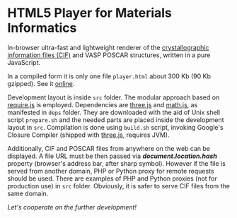 HTML5 Player for Materials Informatics
======

In-browser ultra-fast and lightweight renderer of the [crystallographic information files (CIF)](https://en.wikipedia.org/wiki/Crystallographic_Information_File) and VASP POSCAR structures, written in a pure JavaScript.

In a compiled form it is only one file ```player.html``` about 300 Kb (90 Kb gzipped). See it [online](http://tilde-lab.github.io/player.html).

Development layout is inside ```src``` folder. The modular approach based on [require.js](http://requirejs.org) is employed. Dependencies are [three.js](https://github.com/mrdoob/three.js) and [math.js](http://mathjs.org), as manifested in ```deps``` folder. They are downloaded with the aid of Unix shell script ```prepare.sh``` and the needed parts are placed inside the development layout in ```src```. Compilation is done using ```build.sh``` script, invoking Google's Closure Compiler (shipped with [three.js](https://github.com/mrdoob/three.js), requires JVM).

Additionally, CIF and POSCAR files from anywhere on the web can be displayed. A file URL must be then passed via **_document.location.hash_** property (browser's address bar, after sharp symbol). However if the file is served from another domain, PHP or Python proxy for remote requests should be used. There are examples of PHP and Python proxies (not for production use) in ```src``` folder. Obviously, it is safer to serve CIF files from the same domain.

_Let's cooperate on the further development!_
